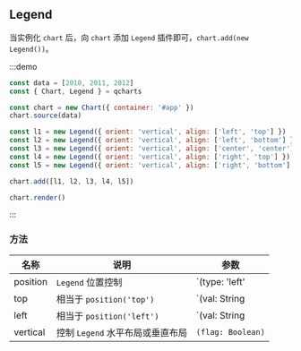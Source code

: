 ## Legend

当实例化 `chart` 后，向 `chart` 添加 `Legend` 插件即可，`chart.add(new Legend())`。

:::demo

```javascript
const data = [2010, 2011, 2012]
const { Chart, Legend } = qcharts

const chart = new Chart({ container: '#app' })
chart.source(data)

const l1 = new Legend({ orient: 'vertical', align: ['left', 'top'] })
const l2 = new Legend({ orient: 'vertical', align: ['left', 'bottom'] })
const l3 = new Legend({ orient: 'vertical', align: ['center', 'center'] })
const l4 = new Legend({ orient: 'vertical', align: ['right', 'top'] })
const l5 = new Legend({ orient: 'vertical', align: ['right', 'bottom'] })

chart.add([l1, l2, l3, l4, l5])

chart.render()
```

:::

### 方法

| 名称     | 说明                             | 参数                                             |
| -------- | -------------------------------- | ------------------------------------------------ |
| position | `Legend` 位置控制                | `(type: 'left' | 'top', value: String | Number)` |
| top      | 相当于 `position('top')`         | `(val: String | Number)`                         |
| left     | 相当于 `position('left')`        | `(val: String | Number)`                         |
| vertical | 控制 `Legend` 水平布局或垂直布局 | `(flag: Boolean)`                                |
